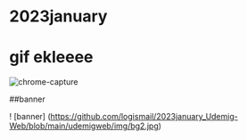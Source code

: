 # 2023january

<h1> gif ekleeee</h1>

![chrome-capture](https://user-images.githubusercontent.com/121372281/212132713-9a809346-3548-427d-aa83-46d02b38b962.gif)

##banner

! [banner] (https://github.com/logismail/2023january_Udemig-Web/blob/main/udemigweb/img/bg2.jpg)
